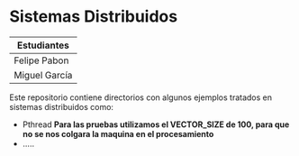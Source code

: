 # Sistemas Distribuidos 


| Estudiantes        
| ------------- 
| Felipe Pabon   
| Miguel García 


Este repositorio contiene directorios con algunos ejemplos tratados en sistemas distribuidos como:



- Pthread **Para las pruebas utilizamos el VECTOR_SIZE de 100, para que no se nos colgara la maquina en el procesamiento**
- .....
